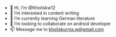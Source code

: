 - 👋 Hi, I’m @Kholiskw12
- 👀 I’m interested in content writing
- 🌱 I’m currently learning German literature
- 💞️ I’m looking to collaborate on android developer
- 📫 Message me to kholiskurnia.w@gmail.com

<!---
Kholiskw12/Kholiskw12 is a ✨ special ✨ repository because its `README.md` (this file) appears on your GitHub profile.
You can click the Preview link to take a look at your changes.
--->
